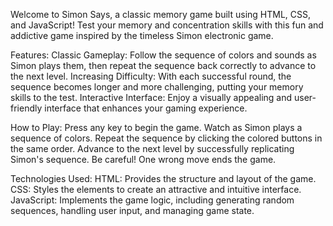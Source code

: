 Welcome to Simon Says, a classic memory game built using HTML, CSS, and JavaScript!
Test your memory and concentration skills with this fun and addictive game inspired by the timeless Simon electronic game.

Features:
Classic Gameplay: Follow the sequence of colors and sounds as Simon plays them, then repeat the sequence back correctly to advance to the next level.
Increasing Difficulty: With each successful round, the sequence becomes longer and more challenging, putting your memory skills to the test.
Interactive Interface: Enjoy a visually appealing and user-friendly interface that enhances your gaming experience.

How to Play:
Press any key to begin the game.
Watch as Simon plays a sequence of colors.
Repeat the sequence by clicking the colored buttons in the same order.
Advance to the next level by successfully replicating Simon's sequence.
Be careful! One wrong move ends the game.

Technologies Used:
HTML: Provides the structure and layout of the game.
CSS: Styles the elements to create an attractive and intuitive interface.
JavaScript: Implements the game logic, including generating random sequences, handling user input, and managing game state.
